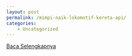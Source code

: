 ```yaml
---
layout: post
permalink: /mimpi-naik-lokomotif-kereta-api/
categories:
    - Uncategorized
---
```


[Baca Selengkapnya](/03)